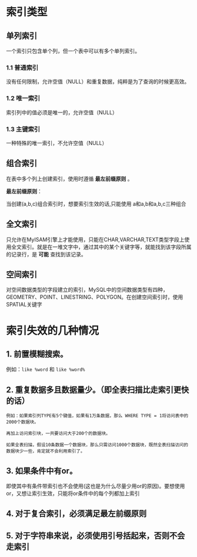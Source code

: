 # 索引类型

## 单列索引

一个索引只包含单个列，但一个表中可以有多个单列索引。

### 1.1 普通索引

没有任何限制，允许空值（NULL）和重复数据，纯粹是为了查询的时候更高效。

### 1.2 唯一索引

索引列中的值必须是唯一的，允许空值（NULL）

### 1.3 主键索引

一种特殊的唯一索引，不允许空值（NULL）

## 组合索引

在表中多个列上创建索引，使用时遵循 **最左前缀原则** 。

**最左前缀原则**：

当创建(a,b,c)组合索引时，想要索引生效的话,只能使用 a和a,b和a,b,c三种组合

## 全文索引

只允许在MyISAM引擎上才能使用，只能在CHAR,VARCHAR,TEXT类型字段上使用全文索引。就是在一堆文字中，通过其中的某个关键字等，就能找到该字段所属的记录行，是 **可能** 查找到该记录。

## 空间索引

对空间数据类型的字段建立的索引，MySQL中的空间数据类型有四种，GEOMETRY、POINT、LINESTRING、POLYGON。在创建空间索引时，使用SPATIAL关键字

# 索引失效的几种情况

## 1. 前置模糊搜索。

例如：`like %word` 和 `like %word%`

## 2. 重复数据多且数据量少。（即全表扫描比走索引更快的话）

```
例如：如果索引列TYPE有5个键值，如果有1万条数据，那么 WHERE TYPE = 1将访问表中的2000个数据块。

再加上访问索引块，一共要访问大于200个的数据块。
     
如果全表扫描，假设10条数据一个数据块，那么只需访问1000个数据块，既然全表扫描访问的数据块少一些，肯定就不会利用索引了。
```

## 3. 如果条件中有or。

即使其中有条件带索引也不会使用(这也是为什么尽量少用or的原因)。要想使用or，又想让索引生效，只能将or条件中的每个列都加上索引

## 4. 对于复合索引，必须满足最左前缀原则

## 5. 对于字符串来说，必须使用引号括起来，否则不会走索引